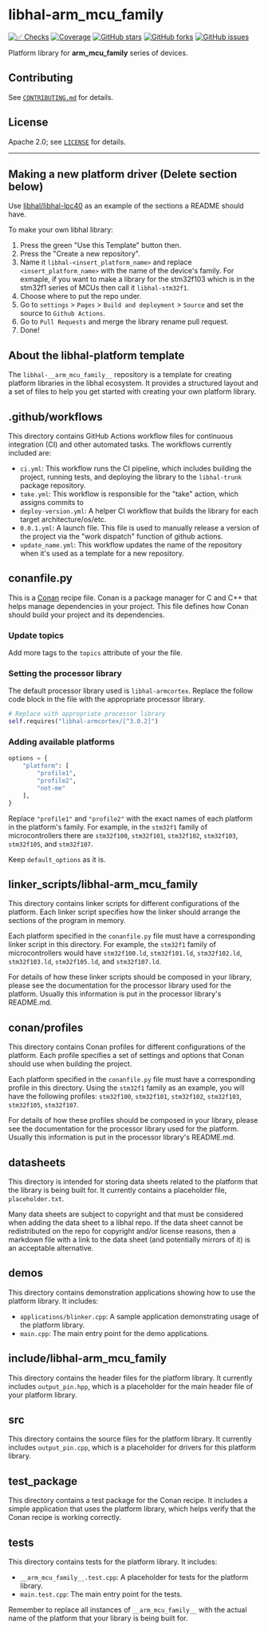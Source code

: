 # libhal-__arm_mcu_family__

[![✅ Checks](https://github.com/libhal/libhal-__arm_mcu_family__/actions/workflows/ci.yml/badge.svg)](https://github.com/libhal/libhal-__arm_mcu_family__/actions/workflows/ci.yml)
[![Coverage](https://libhal.github.io/libhal-__arm_mcu_family__/coverage/coverage.svg)](https://libhal.github.io/libhal-__arm_mcu_family__/coverage/)
[![GitHub stars](https://img.shields.io/github/stars/libhal/libhal-__arm_mcu_family__.svg)](https://github.com/libhal/libhal-__arm_mcu_family__/stargazers)
[![GitHub forks](https://img.shields.io/github/forks/libhal/libhal-__arm_mcu_family__.svg)](https://github.com/libhal/libhal-__arm_mcu_family__/network)
[![GitHub issues](https://img.shields.io/github/issues/libhal/libhal-__arm_mcu_family__.svg)](https://github.com/libhal/libhal-__arm_mcu_family__/issues)

Platform library for __arm_mcu_family__ series of devices.

## Contributing

See [`CONTRIBUTING.md`](CONTRIBUTING.md) for details.

## License

Apache 2.0; see [`LICENSE`](LICENSE) for details.

---

## Making a new platform driver (Delete section below)

Use [libhal/libhal-lpc40](https://github.com/libhal/libhal-lpc40/) as an
example of the sections a README should have.

To make your own libhal library:

1. Press the green "Use this Template" button then.
2. Press the "Create a new repository".
3. Name it `libhal-<insert_platform_name>` and replace `<insert_platform_name>`
   with the name of the device's family. For exmaple, if you want to make a
   library for the stm32f103 which is in the stm32f1 series of MCUs then call
   it `libhal-stm32f1`.
4. Choose where to put the repo under.
5. Go to `settings` > `Pages` > `Build and deployment` > `Source` and set the
   source to `Github Actions`.
6. Go to `Pull Requests` and merge the library rename pull request.
7. Done!

## About the libhal-platform template

The `libhal-__arm_mcu_family__` repository is a template for creating platform
libraries in the libhal ecosystem. It provides a structured layout and a set of files to help you get started with creating your own platform library.

## .github/workflows

This directory contains GitHub Actions workflow files for continuous integration
(CI) and other automated tasks. The workflows currently included are:

- `ci.yml`: This workflow runs the CI pipeline, which includes
  building the project, running tests, and deploying the library to the
  `libhal-trunk` package repository.
- `take.yml`: This workflow is responsible for the "take" action, which assigns
  commits to
- `deploy-version.yml`: A helper CI workflow that builds the library for each
  target architecture/os/etc.
- `0.0.1.yml`: A launch file. This file is used to manually release a version
  of the project via the "work dispatch" function of github actions.
- `update_name.yml`: This workflow updates the name of the repository when it's
  used as a template for a new repository.

## conanfile.py

This is a [Conan](https://conan.io/) recipe file. Conan is a package manager for
C and C++ that helps manage dependencies in your project. This file defines how
Conan should build your project and its dependencies.

### Update topics

Add more tags to the `topics` attribute of your the file.

### Setting the processor library

The default processor library used is `libhal-armcortex`. Replace the follow
code block in the file with the appropriate processor library.

```python
# Replace with appropriate processor library
self.requires("libhal-armcortex/[^3.0.2]")
```

### Adding available platforms

```python
options = {
    "platform": [
        "profile1",
        "profile2",
        "not-me"
    ],
}
```

Replace `"profile1"` and `"profile2"` with the exact names of each platform in
the platform's family. For example, in the `stm32f1` family of microcontrollers
there are `stm32f100`, `stm32f101`, `stm32f102`, `stm32f103`, `stm32f105`, and
`stm32f107`.

Keep `default_options` as it is.

## linker_scripts/libhal-__arm_mcu_family__

This directory contains linker scripts for different configurations of the
platform. Each linker script specifies how the linker should arrange the
sections of the program in memory.

Each platform specified in the `conanfile.py` file must have a corresponding
linker script in this directory. For example, the `stm32f1` family of
microcontrollers would have `stm32f100.ld`, `stm32f101.ld`, `stm32f102.ld`,
`stm32f103.ld`, `stm32f105.ld`, and `stm32f107.ld`.

For details of how these linker scripts should be composed in your library,
please see the documentation for the processor library used for the platform.
Usually this information is put in the processor library's README.md.

## conan/profiles

This directory contains Conan profiles for different configurations of the
platform. Each profile specifies a set of settings and options that Conan should
use when building the project.

Each platform specified in the `conanfile.py` file must have a corresponding
profile in this directory. Using the `stm32f1` family as an example, you will
have the following profiles: `stm32f100`, `stm32f101`, `stm32f102`, `stm32f103`,
`stm32f105`, `stm32f107`.

For details of how these profiles should be composed in your library,
please see the documentation for the processor library used for the platform.
Usually this information is put in the processor library's README.md.

## datasheets

This directory is intended for storing data sheets related to the platform that
the library is being built for. It currently contains a placeholder file,
`placeholder.txt`.

Many data sheets are subject to copyright and that must be considered when
adding the data sheet to a libhal repo. If the data sheet cannot be
redistributed on the repo for copyright and/or license reasons, then a markdown
file with a link to the data sheet (and potentially mirrors of it) is an
acceptable alternative.

## demos

This directory contains demonstration applications showing how to use the
platform library. It includes:

- `applications/blinker.cpp`: A sample application demonstrating usage of the
  platform library.
- `main.cpp`: The main entry point for the demo applications.

## include/libhal-__arm_mcu_family__

This directory contains the header files for the platform library. It currently
includes `output_pin.hpp`, which is a placeholder for the main header file of
your platform library.

## src

This directory contains the source files for the platform library. It currently
includes `output_pin.cpp`, which is a placeholder for drivers for this platform
library.

## test_package

This directory contains a test package for the Conan recipe. It includes a
simple application that uses the platform library, which helps verify that the
Conan recipe is working correctly.

## tests

This directory contains tests for the platform library. It includes:

- `__arm_mcu_family__.test.cpp`: A placeholder for tests for the platform library.
- `main.test.cpp`: The main entry point for the tests.

Remember to replace all instances of `__arm_mcu_family__` with the actual name of the
platform that your library is being built for.

